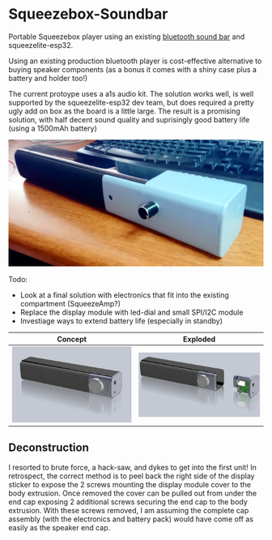 # Squeezebox-Soundbar
Portable Squeezebox player using an existing [bluetooth sound bar](https://www.ebay.com/itm/154052571509) and squeezelite-esp32.

Using an existing production bluetooth player is cost-effective alternative to buying speaker components (as a bonus it comes with a shiny case plus a battery and holder too!)

The current protoype uses a a1s audio kit.  The solution works well, is well supported by the squeezelite-esp32 dev team, but does required a pretty ugly add on box as the board is a little large.  The result is a promising solution, with half decent sound quality and suprisingly good battery life (using a 1500mAh battery)

![A1S Protype](a1s-soundbar.jpg)

Todo: 
- Look at a final solution with electronics that fit into the existing compartment (SqueezeAmp?)
- Replace the display module with led-dial and small SPI/I2C module
- Investiage ways to extend battery life (especially in standby)

| Concept | Exploded |
|--------------------|--------------------|
|![Squeezeamp Concept](squeezeamp-soundbar.PNG)|![Exploded](squeezeamp-soundbar-exp.PNG)|

## Deconstruction
I resorted to brute force, a hack-saw, and dykes to get into the first unit!  In retrospect, the correct method is to peel back the right side of the display sticker to expose the 2 screws mounting the display module cover to the body extrusion.  Once removed the cover can be pulled out from under the end cap exposing 2 additional screws securing the end cap to the body extrusion.  With these screws removed, I am assuming the complete cap assembly (with the electronics and battery pack) would have come off as easily as the speaker end cap.




